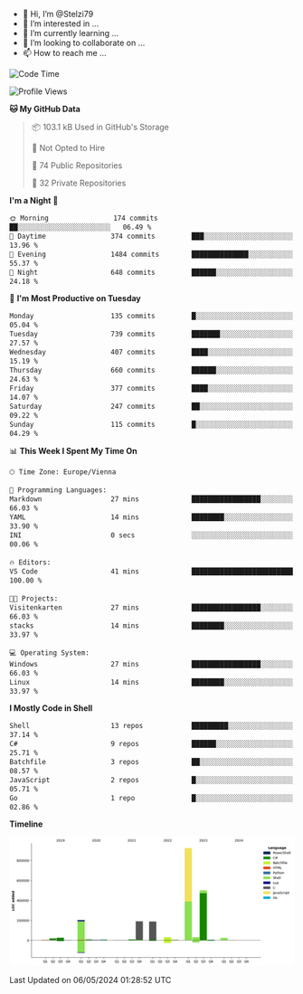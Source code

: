 - 👋 Hi, I’m @Stelzi79
- 👀 I’m interested in ...
- 🌱 I’m currently learning ...
- 💞️ I’m looking to collaborate on ...
- 📫 How to reach me ...

<!--START_SECTION:waka-->
![Code Time](http://img.shields.io/badge/Code%20Time-992%20hrs%2039%20mins-blue)

![Profile Views](http://img.shields.io/badge/Profile%20Views-0-blue)

**🐱 My GitHub Data** 

> 📦 103.1 kB Used in GitHub's Storage 
 > 
> 🚫 Not Opted to Hire
 > 
> 📜 74 Public Repositories 
 > 
> 🔑 32 Private Repositories 
 > 
**I'm a Night 🦉** 

```text
🌞 Morning                174 commits         ██░░░░░░░░░░░░░░░░░░░░░░░   06.49 % 
🌆 Daytime                374 commits         ███░░░░░░░░░░░░░░░░░░░░░░   13.96 % 
🌃 Evening                1484 commits        ██████████████░░░░░░░░░░░   55.37 % 
🌙 Night                  648 commits         ██████░░░░░░░░░░░░░░░░░░░   24.18 % 
```
📅 **I'm Most Productive on Tuesday** 

```text
Monday                   135 commits         █░░░░░░░░░░░░░░░░░░░░░░░░   05.04 % 
Tuesday                  739 commits         ███████░░░░░░░░░░░░░░░░░░   27.57 % 
Wednesday                407 commits         ████░░░░░░░░░░░░░░░░░░░░░   15.19 % 
Thursday                 660 commits         ██████░░░░░░░░░░░░░░░░░░░   24.63 % 
Friday                   377 commits         ████░░░░░░░░░░░░░░░░░░░░░   14.07 % 
Saturday                 247 commits         ██░░░░░░░░░░░░░░░░░░░░░░░   09.22 % 
Sunday                   115 commits         █░░░░░░░░░░░░░░░░░░░░░░░░   04.29 % 
```


📊 **This Week I Spent My Time On** 

```text
🕑︎ Time Zone: Europe/Vienna

💬 Programming Languages: 
Markdown                 27 mins             █████████████████░░░░░░░░   66.03 % 
YAML                     14 mins             ████████░░░░░░░░░░░░░░░░░   33.90 % 
INI                      0 secs              ░░░░░░░░░░░░░░░░░░░░░░░░░   00.06 % 

🔥 Editors: 
VS Code                  41 mins             █████████████████████████   100.00 % 

🐱‍💻 Projects: 
Visitenkarten            27 mins             █████████████████░░░░░░░░   66.03 % 
stacks                   14 mins             ████████░░░░░░░░░░░░░░░░░   33.97 % 

💻 Operating System: 
Windows                  27 mins             █████████████████░░░░░░░░   66.03 % 
Linux                    14 mins             ████████░░░░░░░░░░░░░░░░░   33.97 % 
```

**I Mostly Code in Shell** 

```text
Shell                    13 repos            █████████░░░░░░░░░░░░░░░░   37.14 % 
C#                       9 repos             ██████░░░░░░░░░░░░░░░░░░░   25.71 % 
Batchfile                3 repos             ██░░░░░░░░░░░░░░░░░░░░░░░   08.57 % 
JavaScript               2 repos             █░░░░░░░░░░░░░░░░░░░░░░░░   05.71 % 
Go                       1 repo              █░░░░░░░░░░░░░░░░░░░░░░░░   02.86 % 
```



**Timeline**

![Lines of Code chart](https://raw.githubusercontent.com/Stelzi79/Stelzi79/main/assets/bar_graph.png)


 Last Updated on 06/05/2024 01:28:52 UTC
<!--END_SECTION:waka-->

<!---
Stelzi79/Stelzi79 is a ✨ special ✨ repository because its `README.md` (this file) appears on your GitHub profile.
You can click the Preview link to take a look at your changes.
--->
